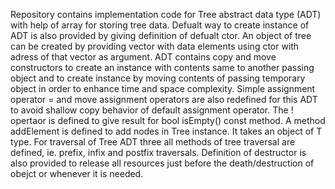 Repository contains implementation code for Tree abstract data type (ADT) with help of array for storing tree data. 
Defualt way to create instance of ADT is also provided by giving definition of defualt ctor.
An object of tree can be created by providing vector with data elements using ctor with adress of that vector as argument.
ADT contains copy and move constructors to create an instance with contents same to another passing object and to create instance by moving contents of passing temporary object in order to enhance time and space complexity.
Simple assignment operator = and move assignment operators are also redefined for this ADT to avoid shallow copy behavior of default assignment operator.
The ! opertaor is defined to give result for bool isEmpty() const method.
A method addElement is defined to add nodes in Tree<T> instance. It takes an object of T type.
For traversal of Tree ADT three all methods of tree traversal are defined, ie. prefix, infix and postfix traversals.
Definition of destructor is also provided to release all resources just before the death/destruction of obejct or whenever it is needed.
